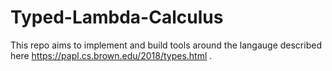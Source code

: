 # Typed-Lambda-Calculus

This repo aims to implement and build tools around the langauge described here https://papl.cs.brown.edu/2018/types.html .

